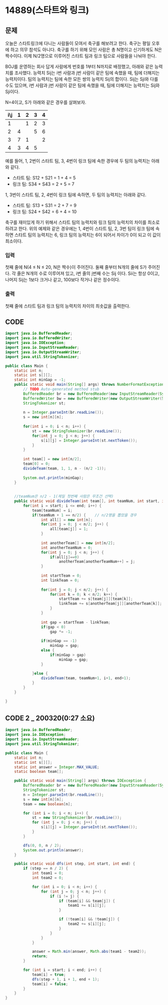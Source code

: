 # 14889\(스타트와 링크\)

## 문제

오늘은 스타트링크에 다니는 사람들이 모여서 축구를 해보려고 한다. 축구는 평일 오후에 하고 의무 참석도 아니다. 축구를 하기 위해 모인 사람은 총 N명이고 신기하게도 N은 짝수이다. 이제 N/2명으로 이루어진 스타트 팀과 링크 팀으로 사람들을 나눠야 한다.

BOJ를 운영하는 회사 답게 사람에게 번호를 1부터 N까지로 배정했고, 아래와 같은 능력치를 조사했다. 능력치 Sij는 i번 사람과 j번 사람이 같은 팀에 속했을 때, 팀에 더해지는 능력치이다. 팀의 능력치는 팀에 속한 모든 쌍의 능력치 Sij의 합이다. Sij는 Sji와 다를 수도 있으며, i번 사람과 j번 사람이 같은 팀에 속했을 때, 팀에 더해지는 능력치는 Sij와 Sji이다.

N=4이고, S가 아래와 같은 경우를 살펴보자.

| i\j | 1 | 2 | 3 | 4 |
| :--- | :--- | :--- | :--- | :--- |
| 1 |  | 1 | 2 | 3 |
| 2 | 4 |  | 5 | 6 |
| 3 | 7 | 1 |  | 2 |
| 4 | 3 | 4 | 5 |  |

예를 들어, 1, 2번이 스타트 팀, 3, 4번이 링크 팀에 속한 경우에 두 팀의 능력치는 아래와 같다.

* 스타트 팀: S12 + S21 = 1 + 4 = 5
* 링크 팀: S34 + S43 = 2 + 5 = 7

1, 3번이 스타트 팀, 2, 4번이 링크 팀에 속하면, 두 팀의 능력치는 아래와 같다.

* 스타트 팀: S13 + S31 = 2 + 7 = 9
* 링크 팀: S24 + S42 = 6 + 4 = 10

축구를 재미있게 하기 위해서 스타트 팀의 능력치와 링크 팀의 능력치의 차이를 최소로 하려고 한다. 위의 예제와 같은 경우에는 1, 4번이 스타트 팀, 2, 3번 팀이 링크 팀에 속하면 스타트 팀의 능력치는 6, 링크 팀의 능력치는 6이 되어서 차이가 0이 되고 이 값이 최소이다.

### 입력

첫째 줄에 N\(4 ≤ N ≤ 20, N은 짝수\)이 주어진다. 둘째 줄부터 N개의 줄에 S가 주어진다. 각 줄은 N개의 수로 이루어져 있고, i번 줄의 j번째 수는 Sij 이다. Sii는 항상 0이고, 나머지 Sij는 1보다 크거나 같고, 100보다 작거나 같은 정수이다.

### 출력

첫째 줄에 스타트 팀과 링크 팀의 능력치의 차이의 최솟값을 출력한다.

## CODE

```java
import java.io.BufferedReader;
import java.io.BufferedWriter;
import java.io.IOException;
import java.io.InputStreamReader;
import java.io.OutputStreamWriter;
import java.util.StringTokenizer;

public class Main {
	static int n;
	static int s[][];
	static int minGap = -1;
	public static void main(String[] args) throws NumberFormatException, IOException {
		// TODO Auto-generated method stub
		BufferedReader br = new BufferedReader(new InputStreamReader(System.in));
		BufferedWriter bw = new BufferedWriter(new OutputStreamWriter(System.out));
		StringTokenizer st;
		
		n = Integer.parseInt(br.readLine());
		s = new int[n][n];
		
		for(int i = 0; i < n; i++) {
			st = new StringTokenizer(br.readLine());
			for(int j = 0; j < n; j++) {
				s[i][j] = Integer.parseInt(st.nextToken());
			}
		}
		
		int team[] = new int[n/2];
		team[0] = 0;
		divideTeam(team, 1, 1, n - (n/2 -1));
		
		System.out.println(minGap);
	}
	
	
	//teamNum은 n/2 - 1(제일 첫번째 사람은 무조건 선택)
	public static void divideTeam(int team[], int teamNum, int start, int end) {
		for(int i = start; i <= end; i++) {
			team[teamNum] = i;
			if(teamNum + 1 == n/2) {	// n/2명을 뽑았을 경우
				int all[] = new int[n];
				for(int j = 0; j < n/2; j++) {
					all[team[j]] = 1;
				}
				
				int anotherTeam[] = new int[n/2];
				int anotherTeamNum = 0;
				for(int j = 0; j < n; j++) {
					if(all[j]==0)
						anotherTeam[anotherTeamNum++] = j;
				}
				
				int startTeam = 0;
				int linkTeam = 0;
				
				for(int j = 0; j < n/2; j++) {
					for(int k = 0; k < n/2; k++) {
						startTeam += s[team[j]][team[k]];
						linkTeam += s[anotherTeam[j]][anotherTeam[k]];
					}
				}
				
				int gap = startTeam - linkTeam;
				if(gap < 0)
					gap *= -1;
				
				if(minGap == -1)
					minGap = gap;
				else {
					if(minGap > gap)
						minGap = gap;
				}
				
			}else {
				divideTeam(team, teamNum+1, i+1, end+1);
			}
		}
	}

}
```

## CODE 2 \_ 200320\(0:27 소요\)

```java
import java.io.BufferedReader;
import java.io.IOException;
import java.io.InputStreamReader;
import java.util.StringTokenizer;

public class Main {
	static int n;
	static int s[][];
	static int answer = Integer.MAX_VALUE;
	static boolean team[];

	public static void main(String[] args) throws IOException {
		BufferedReader br = new BufferedReader(new InputStreamReader(System.in));
		StringTokenizer st;
		n = Integer.parseInt(br.readLine());
		s = new int[n][n];
		team = new boolean[n];

		for (int i = 0; i < n; i++) {
			st = new StringTokenizer(br.readLine());
			for (int j = 0; j < n; j++) {
				s[i][j] = Integer.parseInt(st.nextToken());
			}
		}

		dfs(0, 0, n / 2);
		System.out.println(answer);
	}

	public static void dfs(int step, int start, int end) {
		if (step == n / 2) {
			int team1 = 0;
			int team2 = 0;

			for (int i = 0; i < n; i++) {
				for (int j = 0; j < n; j++) {
					if (i != j) {
						if (team[i] && team[j]) {
							team1 += s[i][j];
						}

						if (!team[i] && !team[j]) {
							team2 += s[i][j];
						}
					}
				}
			}

			answer = Math.min(answer, Math.abs(team1 - team2));
			return;
		}

		for (int i = start; i < end; i++) {
			team[i] = true;
			dfs(step + 1, i + 1, end + 1);
			team[i] = false;
		}
	}
}
```

